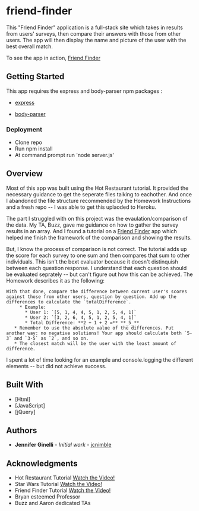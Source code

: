 # friend-finder

This "Friend Finder" application is a full-stack site which takes in results from users' surveys, then compare their answers with those from other users. The app will then display the name and picture of the user with the best overall match.

To see the app in action, [Friend Finder](https://young-wave-20877.herokuapp.com/)

## Getting Started

This app requires the express and body-parser npm packages :

   * [express](https://www.npmjs.com/package/express)

   * [body-parser](https://www.npmjs.com/package/body-parser)


### Deployment
* Clone repo
* Run npm install
* At command prompt run 'node server.js'

## Overview

Most of this app was built using the Hot Restaurant tutorial. It provided the necessary guidance to get the seperate files talking to eachother.  And once I abandoned the file structure recommended by the Homework Instructions and a fresh repo -- I was able to get this uplaoded to Heroku.

The part I struggled with on this project was the evaulation/comparison of the data. My TA, Buzz, gave me guidance on how to gather the survey results in an array.  And I found a tutorial on a [Friend Finder](https://www.youtube.com/watch?v=kWu9stxD6m0) app which helped me finish the framework of the comparison and showing the results. 

But, I know the process of comparison is not correct. The tutorial adds up the score for each survey to one sum and then compares that sum to other individuals.  This isn't the bext evaluator because it doesn't distinquish between each question response.  I understand that each question should be evaluated seprately -- but can't figure out how this can be achieved. The Homework describes it as the following:

    With that done, compare the difference between current user's scores against those from other users, question by question. Add up the differences to calculate the `totalDifference`.
         * Example:
           * User 1: `[5, 1, 4, 4, 5, 1, 2, 5, 4, 1]`
           * User 2: `[3, 2, 6, 4, 5, 1, 2, 5, 4, 1]`
           * Total Difference: **2 + 1 + 2 =** **_5_**
       * Remember to use the absolute value of the differences. Put another way: no negative solutions! Your app should calculate both `5-3` and `3-5` as `2`, and so on.
       * The closest match will be the user with the least amount of difference.

I spent a lot of time looking for an example and console.logging the different elements -- but did not achieve success.

## Built With

* [Html]
* [JavaScript]
* [jQuery]

## Authors

* **Jennifer Ginelli** - *Initial work* - [jcnimble](https://jcnimble.github.io/)

## Acknowledgments

   * Hot Restaurant Tutorial [Watch the Video!](https://www.youtube.com/watch?v=G7RvQMW2DOg&feature=youtu.be&list=PLgJ8UgkiorCmI_wKKVt5FlkTG63sQF6rr)
   * Star Wars Tutorial [Watch the Video!](https://www.youtube.com/watch?v=ygk-kNstqK0&list=PLgJ8UgkiorCmI_wKKVt5FlkTG63sQF6rr&index=1)
   * Friend Finder Tutorial [Watch the Video!](https://www.youtube.com/watch?v=kWu9stxD6m0)
   * Bryan esteemed Professor
   * Buzz and Aaron dedicated TAs
     
